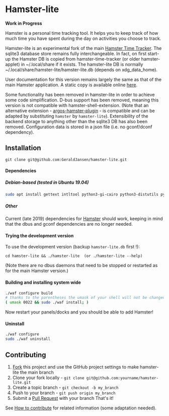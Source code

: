 # Hamster-lite

**Work in Progress**

Hamster is a personal time tracking tool. It helps you to keep track of how
much time you have spent during the day on activities you choose to track.

Hamster-lite is an experimental fork of the main [Hamster Time
Tracker](https://github.com/projecthamster/hamster/wiki).  The sqlite3 database
store remains fully interchangeable. In fact, on first start-up the Hamster DB
is copied from hamster-time-tracker (or older hamster-applet) in ~/.local/share
if it exists. The hamster-lite DB is normally
~/.local/share/hamster-lite/hamster-lite.db (depends on xdg\_data_home).

User documentation for this version remains largely the same as that of
the main Hamster application. A static copy is available online
[here](https://geraldjansen.github.io/hamster-doc/).

Some functionality has been removed in hamster-lite in
order to achieve some code simplification. D-bus support has been removed,
meaning this version is not compatible with hamster-shell-extension. (Note
that an alternative extension -
[argos-hamster-plugin](https://github.com/matclab/argos-hamster-plugin) -
is compatible and can be adapted by substituting `hamster` by `hamster-lite`).
Extensibility of the backend storage to anything other than the sqlite3 DB
has also been removed. Configuration data is stored in a json file
(i.e. no gconf/dconf dependency).


## Installation

```
git clone git@github.com:GeraldJansen/hamster-lite.git
```

#### Dependencies


##### Debian-based (tested in Ubuntu 19.04)

```bash
sudo apt install gettext intltool python3-gi-cairo python3-distutils python3-xdg
```

##### Other

Current (late 2019) dependencies for
[Hamster](https://github.com/projecthamster/hamster/blob/master/README.md)
should work, keeping in mind that the dbus and gconf dependencies are no longer
needed.

#### Trying the development version

To use the development version (backup `hamster-lite.db` first !):

```
cd hamster-lite && ./hamster-lite  (or ./hamster-lite --help)
```

(Note there are no dbus daemons that need to be stopped or restarted as for the
main Hamster version.)


#### Building and installing system wide

```bash
./waf configure build
# thanks to the parentheses the umask of your shell will not be changed
( umask 0022 && sudo ./waf install; )
```

Now restart your panels/docks and you should be able to add Hamster!


#### Uninstall

```bash
./waf configure
sudo ./waf uninstall
```


## Contributing

1. [Fork](https://github.com/GeraldJansen/hamster-lite/fork) this project
   and use the GitHub project settings to make hamster-lite the main branch
2. Clone your fork locally -
   `git clone git@github.com:yourname/hamster-lite.git`
3. Create a topic branch - `git checkout -b my_branch`
4. Push to your branch - `git push origin my_branch`
5. Submit a [Pull Request](https://github.com/GeraldJansen/hamster-lite/pulls) with your branch
That's it!

See [How to contribute](https://github.com/projecthamster/hamster/wiki/How-to-contribute)
for related information (some adaptation needed).
